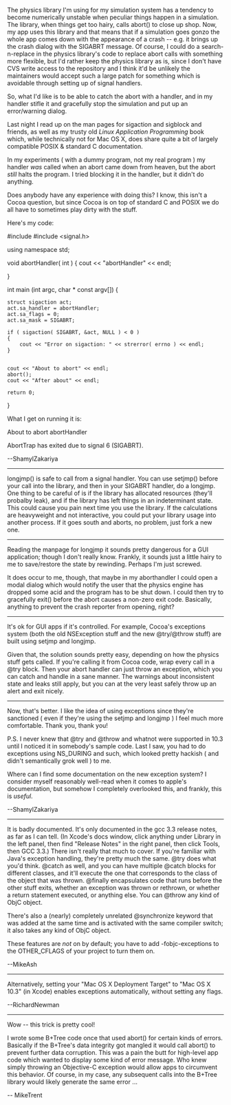 The physics library I'm using for my simulation system has a tendency to become numerically unstable when peculiar things happen in a simulation. The library, when things get too hairy, calls abort() to close up shop. Now, my app uses this library and that means that if a simulation goes gonzo the whole app comes down with the appearance of a crash -- e.g. it brings up the crash dialog with the SIGABRT message. Of course, I could do a search-n-replace in the physics library's code to replace abort calls with something more flexible, but I'd rather keep the physics library as is, since I don't have CVS write access to the repository and I think it'd be unlikely the maintainers would accept such a large patch for something which is avoidable through setting up of signal handlers.

So, what I'd like is to be able to catch the abort with a handler, and in my handler stifle it and gracefully stop the simulation and put up an error/warning dialog. 

Last night I read up on the man pages for sigaction and sigblock and friends, as well as my trusty old _Linux Application Programming_ book which, while technically not for Mac OS X, does share quite a bit of largely compatible POSIX & standard C documentation.

In my experiments ( with a dummy program, not my real program ) my handler *was* called when an abort came down from heaven, but the abort *still* halts the program. I tried blocking it in the handler, but it didn't do anything.

Does anybody have any experience with doing this? I know, this isn't a Cocoa question, but since Cocoa is on top of standard C and POSIX we do all have to sometimes play dirty with the stuff.

Here's my code:

    
 #include <iostream>
 #include <signal.h>
 
 using namespace std;
 
 void abortHandler( int )
 {
 	cout << "abortHandler" << endl;
 
 }
 
 int main (int argc, char * const argv[]) {
 
 	struct sigaction act;
 	act.sa_handler = abortHandler;
 	act.sa_flags = 0;
 	act.sa_mask = SIGABRT;
 	
 	if ( sigaction( SIGABRT, &act, NULL ) < 0 )
 	{
 		cout << "Error on sigaction: " << strerror( errno ) << endl;
 	}
 
 
 	cout << "About to abort" << endl;
 	abort();
 	cout << "After about" << endl;
 
 	return 0;
 }


What I get on running it is:

    
 About to abort
 abortHandler
 
 AbortTrap has exited due to signal 6 (SIGABRT).


--ShamylZakariya

----
longjmp() is safe to call from a signal handler.  You can use setjmp() before your call into the library, and then in your SIGABRT handler, do a longjmp.  One thing to be careful of is if the library has allocated resources (they'll probalby leak), and if the library has left things in an indeterminant state.  This could cause you pain next time you use the library.  If the calculations are heavyweight and not interactive, you could put your library usage into another process.  If it goes south and aborts, no problem, just fork a new one.

----
Reading the manpage for longjmp it sounds pretty dangerous for a GUI application; though I don't really know. Frankly, it sounds just a little hairy to me to save/restore the state by rewinding. Perhaps I'm just screwed.

It does occur to me, though, that maybe in my aborthandler I could open a modal dialog which would notify the user that the physics engine has dropped some acid and the program has to be shut down. I could then try to gracefully exit() before the abort causes a non-zero exit code. Basically, anything to prevent the crash reporter from opening, right?

----

It's ok for GUI apps if it's controlled. For example, Cocoa's exceptions system (both the old NSException stuff and the new @try/@throw stuff) are built using setjmp and longjmp.

Given that, the solution sounds pretty easy, depending on how the physics stuff gets called. If you're calling it from Cocoa code, wrap every call in a @try block. Then your abort handler can just throw an exception, which you can catch and handle in a sane manner. The warnings about inconsistent state and leaks still apply, but you can at the very least safely throw up an alert and exit nicely.

----

Now, that's better. I like the idea of using exceptions since they're sanctioned ( even if they're using the setjmp and longjmp ) I feel much more comfortable. Thank you, thank you!

P.S. I never knew that @try and @throw and whatnot were supported in 10.3 until I noticed it in somebody's sample code. Last I saw, you had to do exceptions using NS_DURING and such, which looked pretty hackish ( and didn't semantically grok well ) to me.

Where can I find some documentation on the new exception system? I consider myself reasonably well-read when it comes to apple's documentation, but somehow I completely overlooked this, and frankly, this is *useful*.

--ShamylZakariya

----

It is badly documented. It's only documented in the gcc 3.3 release notes, as far as I can tell. (In Xcode's docs window, click anything under Library in the left panel, then find "Release Notes" in the right panel, then click Tools, then GCC 3.3.) There isn't really that much to cover. If you're familiar with Java's exception handling, they're pretty much the same. @try does what you'd think. @catch as well, and you can have multiple @catch blocks for different classes, and it'll execute the one that corresponds to the class of the object that was thrown. @finally encapsulates code that runs before the other stuff exits, whether an exception was thrown or rethrown, or whether a return statement executed, or anything else. You can @throw any kind of ObjC object.

There's also a (nearly) completely unrelated @synchronize keyword that was added at the same time and is activated with the same compiler switch; it also takes any kind of ObjC object.

These features are *not* on by default; you have to add     -fobjc-exceptions to the OTHER_CFLAGS of your project to turn them on.

--MikeAsh

----

Alternatively, setting your "Mac OS X Deployment Target" to "Mac OS X 10.3" (in Xcode) enables exceptions automatically, without setting any flags.

--RichardNewman

----

Wow -- this trick is pretty cool! 

I wrote some B+Tree code once that used abort() for certain kinds of errors. Basically if the B+Tree's data integrity got mangled it would call abort() to prevent further data corruption. This was a pain the butt for high-level app code which wanted to display some kind of error message. Who knew simply throwing an Objective-C exception would allow apps to circumvent this behavior. Of course, in my case, any subsequent calls into the B+Tree library would likely generate the same error ... 

-- MikeTrent
